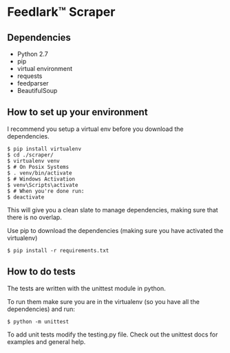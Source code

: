 Feedlark:tm: Scraper
================

Dependencies
------------

- Python 2.7
- pip
- virtual environment
- requests
- feedparser
- BeautifulSoup

How to set up your environment
------------------------------

I recommend you setup a virtual env before you download the dependencies.

    $ pip install virtualenv
    $ cd ./scraper/
    $ virtualenv venv
    $ # On Posix Systems
    $ . venv/bin/activate
    $ # Windows Activation
    $ venv\Scripts\activate
    $ # When you're done run:
    $ deactivate


This will give you a clean slate to manage dependencies, making sure that
there is no overlap.

Use pip to download the dependencies (making sure you have activated the
virtualenv)

    $ pip install -r requirements.txt


How to do tests
------------

The tests are written with the unittest module in python.

To run them make sure you are in the virtualenv (so you have all the dependencies) and run:

	$ python -m unittest


To add unit tests modify the testing.py file.
Check out the unittest docs for examples and general help.
